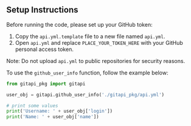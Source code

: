 ## Setup Instructions

Before running the code, please set up your GitHub token:

1. Copy the `api.yml.template` file to a new file named `api.yml`.
2. Open `api.yml` and replace `PLACE_YOUR_TOKEN_HERE` with your GitHub personal access token.

Note: Do not upload `api.yml` to public repositories for security reasons.


To use the `github_user_info` function, follow the example below:

```python
from gitapi_pkg import gitapi

user_obj = gitapi.github_user_info('./gitapi_pkg/api.yml')

# print some values
print('Username: ' + user_obj['login'])
print('Name: ' + user_obj['name'])
